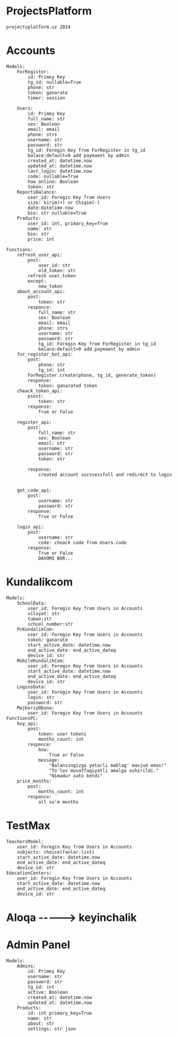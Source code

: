 # ProjectsPlatform
    projectsplatform.uz 2024



# Accounts
    Models:
        ForRegister:
            id: Primey Key
            tg_id: nullable=True
            phone: str
            token: ganarate
            timer: session
        
        Users:
            id: Primey Key
            full_name: str
            sex: Boolean
            email: email
            phone: strs
            username: str
            password: str
            tg_id: Foregin Key from ForRegister in tg_id
            balace:default=0 add paymaent by admin 
            created_at: datetime.now
            updated_at: datetime.now
            last_login: datetime.now
            code: nullable=True
            how_online: Boolean
            token: str
        ReportsBalance:
            user_id: Foregin Key from Users
            size: kirim(+) or Chiqim(-)
            date:datetime.now
            bio: str nullable=True
        Products:
            user_id: int, primary_key=True
            name: str
            bio: str
            price: int

    Functions:
        refresh_user_api:
            post:
                user_id: str
                old_token: str
            refresh user.token
            except:
                new_token
        about_account_api:
            post:
                token: str
            responce:
                full_name: str
                sex: Boolean
                email: email
                phone: strs
                username: str
                password: str
                tg_id: Foregin Key from ForRegister in tg_id
                balace:default=0 add paymaent by admin
        for_register_bot_api:
            post:
                phone: str
                tg_id: int
            ForRegister.create(phone, tg_id, generate_token)
            response:
                token: ganarated token
        cheack_token_api:
            psost:
                token: str
            response:
                True or False

        register_api:
            post:
                full_name: str
                sex: Boolean
                email: str
                username: str
                password: str
                token: str

            response:
                created account sucssessfull and redirect to login


        get_code_api:
            post:
                username: str
                password: str
            response:
                True or False

        login_api:
            post:
                username: str
                code: cheack code from Users.code
            response:
                True or False
                DAVOMI BOR...
                
                




# Kundalikcom
    Models:
        SchoolData:
            user_id: Foregin Key from Users in Accounts
            viloyat: str
            tuman:str
            school_number:str
        PcKundalikCom:
            user_id: Foregin Key from Users in Accounts
            token: ganarate
            start_active_date: datetime.now
            end_active_date: end_active_dateq
            device_id: str
        MobileKundalikCom:
            user_id: Foregin Key from Users in Accounts
            start_active_date: datetime.now
            end_active_date: end_active_dateq
            device_id: str
        LoginsData:
            user_id: Foregin Key from Users in Accounts
            login: str
            password: str
        MajburiyObuna:
            user_id: Foregin Key from Users in Accounts
    FunctionsPC:
        buy_api:
            post:
                token: user tokeni
                months_count: int
            responce:
                how:
                    True or False
                message:
                    "Balansingizga yetarli mablag' mavjud emas!"
                    "To'lov muvaffaqiyatli amalga oshirildi."
                    "Nimadur xato ketdi"
        price_months:
            post:
                months_count: int
            responce:
                all so'm months

        


    






# TestMax
    TeachersModel:
        user_id: Foregin Key from Users in Accounts
        subjects: choice(fanlar.list)
        start_active_date: datetime.now
        end_active_date: end_active_dateq
        device_id: str
    EdecationCenters:
        user_id: Foregin Key from Users in Accounts
        start_active_date: datetime.now
        end_active_date: end_active_dateq
        device_id: str


# Aloqa -----> keyinchalik
# Admin Panel
    Models:
        Admins:
            id: Primey Key
            username: str
            password: str 
            tg_id: int
            active: Boolean
            created_at: datetime.now
            updated_at: datetime.now
        Products:
            id: int primary_key=True
            name: str
            about: str
            settings: str json


